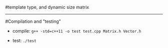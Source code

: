 #template type, and dynamic size matrix

---

#Compilation and "testing"

- compile: `g++ -std=c++11 -o test test.cpp Matrix.h Vector.h`

- test: `./test ` 
